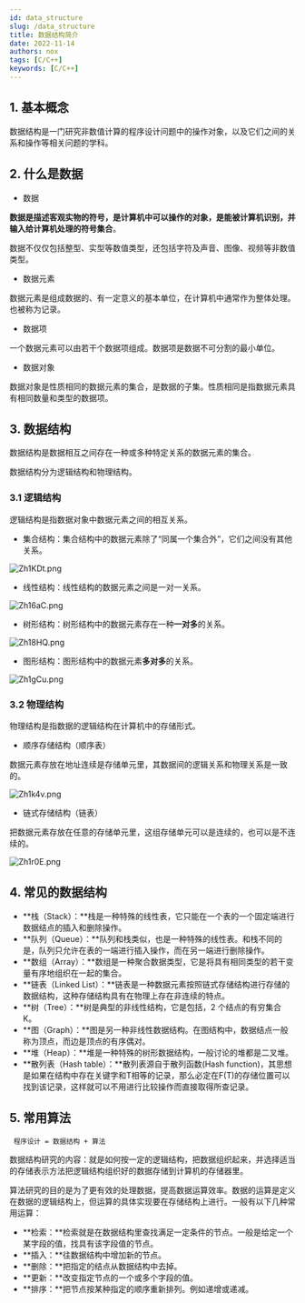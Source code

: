 ```yaml
---
id: data_structure
slug: /data_structure
title: 数据结构简介
date: 2022-11-14
authors: nox
tags: [C/C++]
keywords: [C/C++]
---
```


<!-- truncate -->

## 1. 基本概念

数据结构是一门研究非数值计算的程序设计问题中的操作对象，以及它们之间的关系和操作等相关问题的学科。

## 2. 什么是数据

+ 数据

**数据是描述客观实物的符号，是计算机中可以操作的对象，是能被计算机识别，并输入给计算机处理的符号集合**。

数据不仅仅包括整型、实型等数值类型，还包括字符及声音、图像、视频等非数值类型。

+ 数据元素

数据元素是组成数据的、有一定意义的基本单位，在计算机中通常作为整体处理。也被称为记录。

+ 数据项

一个数据元素可以由若干个数据项组成。数据项是数据不可分割的最小单位。

+ 数据对象

数据对象是性质相同的数据元素的集合，是数据的子集。性质相同是指数据元素具有相同数量和类型的数据项。

## 3. 数据结构

数据结构是数据相互之间存在一种或多种特定关系的数据元素的集合。

数据结构分为逻辑结构和物理结构。

### 3.1 逻辑结构

逻辑结构是指数据对象中数据元素之间的相互关系。

+ 集合结构：集合结构中的数据元素除了“同属一个集合外”，它们之间没有其他关系。
  

![Zh1KDt.png](https://www.helloimg.com/images/2022/11/14/Zh1KDt.png)

+ 线性结构：线性结构的数据元素之间是一对一关系。

![Zh16aC.png](https://www.helloimg.com/images/2022/11/14/Zh16aC.png)

+ 树形结构：树形结构中的数据元素存在一种**一对多**的关系。

![Zh18HQ.png](https://www.helloimg.com/images/2022/11/14/Zh18HQ.png)

+ 图形结构：图形结构中的数据元素**多对多**的关系。

![Zh1gCu.png](https://www.helloimg.com/images/2022/11/14/Zh1gCu.png)

### 3.2 物理结构

物理结构是指数据的逻辑结构在计算机中的存储形式。

+ 顺序存储结构（顺序表）

数据元素存放在地址连续是存储单元里，其数据间的逻辑关系和物理关系是一致的。

![Zh1k4v.png](https://www.helloimg.com/images/2022/11/14/Zh1k4v.png)

+ 链式存储结构（链表）

把数据元素存放在任意的存储单元里，这组存储单元可以是连续的，也可以是不连续的。

![Zh1r0E.png](https://www.helloimg.com/images/2022/11/14/Zh1r0E.png)

## 4. 常见的数据结构

- **栈（Stack）：**栈是一种特殊的线性表，它只能在一个表的一个固定端进行数据结点的插入和删除操作。
- **队列（Queue）：**队列和栈类似，也是一种特殊的线性表。和栈不同的是，队列只允许在表的一端进行插入操作，而在另一端进行删除操作。
- **数组（Array）：**数组是一种聚合数据类型，它是将具有相同类型的若干变量有序地组织在一起的集合。
- **链表（Linked List）：**链表是一种数据元素按照链式存储结构进行存储的数据结构，这种存储结构具有在物理上存在非连续的特点。
- **树（Tree）：**树是典型的非线性结构，它是包括，2 个结点的有穷集合 K。
- **图（Graph）：**图是另一种非线性数据结构。在图结构中，数据结点一般称为顶点，而边是顶点的有序偶对。
- **堆（Heap）：**堆是一种特殊的树形数据结构，一般讨论的堆都是二叉堆。
- **散列表（Hash table）：**散列表源自于散列函数(Hash function)，其思想是如果在结构中存在关键字和T相等的记录，那么必定在F(T)的存储位置可以找到该记录，这样就可以不用进行比较操作而直接取得所查记录。

## 5. 常用算法

` 程序设计 = 数据结构 + 算法`

数据结构研究的内容：就是如何按一定的逻辑结构，把数据组织起来，并选择适当的存储表示方法把逻辑结构组织好的数据存储到计算机的存储器里。

算法研究的目的是为了更有效的处理数据，提高数据运算效率。数据的运算是定义在数据的逻辑结构上，但运算的具体实现要在存储结构上进行。一般有以下几种常用运算： 

- **检索：**检索就是在数据结构里查找满足一定条件的节点。一般是给定一个某字段的值，找具有该字段值的节点。 
- **插入：**往数据结构中增加新的节点。 
- **删除：**把指定的结点从数据结构中去掉。 
- **更新：**改变指定节点的一个或多个字段的值。
- **排序：**把节点按某种指定的顺序重新排列。例如递增或递减。











